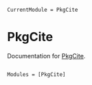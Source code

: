 ```@meta
CurrentModule = PkgCite
```

# PkgCite

Documentation for [PkgCite](https://github.com/SebastianM-C/PkgCite.jl).

```@index
```

```@autodocs
Modules = [PkgCite]
```
